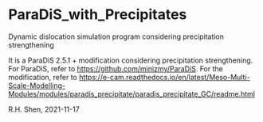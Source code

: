 # ParaDiS_with_Precipitates
Dynamic dislocation simulation program considering precipitation strengthening
	
It is a ParaDiS 2.5.1 + modification considering precipitation strengthening. For ParaDiS, refer to https://github.com/minizmy/ParaDiS. For the modification, refer to https://e-cam.readthedocs.io/en/latest/Meso-Multi-Scale-Modelling-Modules/modules/paradis_precipitate/paradis_precipitate_GC/readme.html
	
R.H. Shen, 2021-11-17
